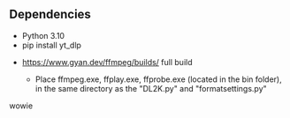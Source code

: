 ## Dependencies
- Python 3.10
- pip install yt_dlp
* https://www.gyan.dev/ffmpeg/builds/ full build

  - Place ffmpeg.exe, ffplay.exe, ffprobe.exe (located in the bin folder), in the same directory as the "DL2K.py" and "formatsettings.py"

wowie
